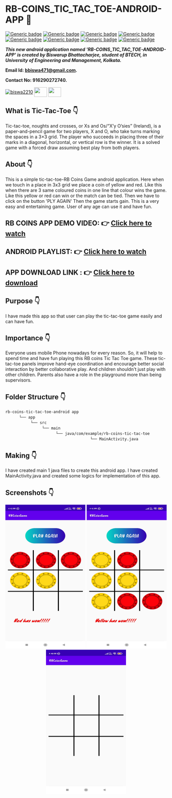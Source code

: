 # RB-COINS_TIC_TAC_TOE-ANDROID-APP :star_struck: 

[![Generic badge](https://img.shields.io/badge/java-v%2015-brightgreen)](https://shields.io/) [![Generic badge](https://img.shields.io/badge/android-app-ff69b4)](https://shields.io/) [![Generic badge](https://img.shields.io/badge/xml-UI-red)](https://shields.io/) [![Generic badge](https://img.shields.io/badge/classpath-v%204.0.1-yellow)](https://shields.io/) [![Generic badge](https://img.shields.io/badge/compile%20sdk%20-v%2030-blue)](https://shields.io/) [![Generic badge](https://img.shields.io/badge/buildtool%20-v%2030.0..2-orange)](https://shields.io/) [![Generic badge](https://img.shields.io/badge/target%20sdk-v%2030-green)](https://shields.io/) [![Generic badge](https://img.shields.io/badge/min%20sdk-v%2016-purple)](https://shields.io/) 

***This new android application named 'RB-COINS_TIC_TAC_TOE-ANDROID-APP' is created by Biswarup Bhattacharjee, student of BTECH, in University of Engineering and Management, Kolkata.***

**Email Id: bbiswa471@gmail.com.** 

**Contact No: 916290272740.** 

<p align="left">
<a href="https://www.facebook.com/profile.php?id=100070395300810" target="blank"><img align="center" src="https://cdn.jsdelivr.net/npm/simple-icons@3.0.1/icons/facebook.svg" alt="biswa2210" height="30" width="40" /></a>
<a href="https://instagram.com/biswarup2210" target="blank"><img align="center" src="https://cdn.jsdelivr.net/npm/simple-icons@3.0.1/icons/instagram.svg" alt="" height="30" width="40" /></a>
<a href="https://github.com/biswa2210/biswa2210" target="blank"><img align="center" src="https://cdn.jsdelivr.net/npm/simple-icons@3.0.1/icons/github.svg" alt="" height="30" width="40" /></a>
</p>

## What is Tic-Tac-Toe :point_down: 

<div align="justified">
 
Tic-tac-toe, noughts and crosses, or Xs and Os/“X’y O’sies” (Ireland), is a paper-and-pencil game for two players, X and O, who take turns marking the spaces in a 3×3 grid. The player who succeeds in placing three of their marks in a diagonal, horizontal, or vertical row is the winner. It is a solved game with a forced draw assuming best play from both players.
       
</div>

## About :point_down: 

<div align="justified">
 
This is a simple tic-tac-toe-RB Coins Game android application. Here when we touch in a place in 3x3 grid we place a coin of yellow and red. Like this when there are 3 same coloured coins in one line that colour wins the game. Like this yellow or red can win or the match can be tied. Then we have to click on the button 'PLY AGAIN' Then the game starts gain. This is a very easy and entertaining game. User of any age can use it and have fun.

## RB COINS APP DEMO VIDEO: :point_right: <a href="https://www.youtube.com/watch?v=hH_FdG4S9X4&list=PL0lbDlMJ1h4hiR-xQJTPRijsOF1-0hhAG&index=3&t=4s">Click here to watch</a>

## ANDROID PLAYLIST: :point_right: <a href="https://www.youtube.com/watch?v=Jfq38C1hKXs&list=PL0lbDlMJ1h4hiR-xQJTPRijsOF1-0hhAG">Click here to watch</a>
</div>

## APP DOWNLOAD LINK : :point_right: <a href="https://drive.google.com/file/d/1wna8dZlmdFPzrpkBUIoZeJfLNoCT46-4/view" download>Click here to download</a>

## Purpose :point_down:

<div align="justified">
       
 I have made this app so that user can play the tic-tac-toe game easily and can have fun.
       
</div>
       
## Importance :point_down:

<div align="justified">

Everyone uses mobile Phone nowadays for every reason. So, it will help to spend time and have fun playing this RB coins Tic Tac Toe game. These tic-tac-toe panels improve hand-eye coordination and encourage better social interaction by better collaborative play. And children shouldn't just play with other children. Parents also have a role in the playground more than being supervisors. 
       
</div>

## Folder Structure :point_down:

```bash
rb-coins-tic-tac-toe-android app
      └── app
           └── src
                └── main
                      └── java/com/example/rb-coins-tic-tac-toe
                                     └── MainActivity.java
 ```   
 
## Making :point_down:

<div align="justified">

I have created main 1 java files to create this android app. I have created MainActivity.java and created some logics for implementation of this app. 
 
</div>


## Screenshots :point_down: 

<div align="center">
  
<a href="pics/rb1.jpeg"><img src="pics/rb1.jpeg" width="250" height= "450"></a> <a href="pics/rb2.jpeg"><img src="pics/rb2.jpeg" width="250" height= "450"></a> <a href="pics/rb3.jpeg"><img src="pics/rb3.jpeg" width="250" height= "450"></a>
 
</div>







